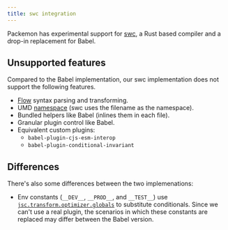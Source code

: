 ```yaml
---
title: swc integration
---
```


Packemon has experimental support for [swc](https://swc.rs/), a Rust based compiler and a drop-in
replacement for Babel.

## Unsupported features

Compared to the Babel implementation, our swc implementation does not support the following
features.

- [Flow](https://flow.org/) syntax parsing and transforming.
- UMD [namespace](./config#namespace) (swc uses the filename as the namespace).
- Bundled helpers like Babel (inlines them in each file).
- Granular plugin control like Babel.
- Equivalent custom plugins:
  - `babel-plugin-cjs-esm-interop`
  - `babel-plugin-conditional-invariant`

## Differences

There's also some differences between the two implemenations:

- Env constants (`__DEV__`, `__PROD__`, and `__TEST__`) use
  [`jsc.transform.optimizer.globals`](https://swc.rs/docs/configuration/compilation#jsctransformoptimizerglobals)
  to substitute conditionals. Since we can't use a real plugin, the scenarios in which these
  constants are replaced may differ between the Babel version.
